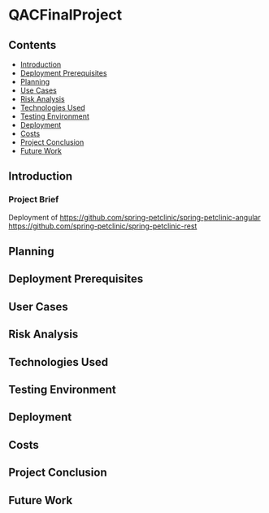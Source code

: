 # QACFinalProject

## Contents 
* [Introduction](#Introduction) 
* [Deployment Prerequisites](#Prerequisites) 
* [Planning](#planning)
* [Use Cases](#UserCases)
* [Risk Analysis](#Risk) 
* [Technologies Used](#Technology) 
* [Testing Environment ](#Testing)
* [Deployment](#Deployment)
* [Costs](#Costs) 
* [Project Conclusion](#Conclusion) 
* [Future Work](#FutureWork) 


<a name="Introduction"></a>
## Introduction 
### Project Brief

Deployment of https://github.com/spring-petclinic/spring-petclinic-angular
              https://github.com/spring-petclinic/spring-petclinic-rest

<a name="planning"></a>
## Planning


<a name="Prerequisites"></a>
## Deployment Prerequisites


<a name="UserCases"></a>
## User Cases


<a name="Risk"></a>
## Risk Analysis


<a name="Technology"></a>
## Technologies Used


<a name="Testing"></a>
## Testing Environment


<a name="Deployment"></a>
## Deployment


<a name="Costs"></a>
## Costs


<a name="Conclusion"></a>
## Project Conclusion


<a name="FutureWork"></a>
## Future Work
